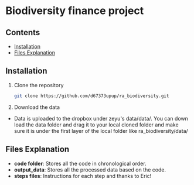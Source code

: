 # Biodiversity finance project

## Contents

- [Installation](#installation)
- [Files Explanation](#files-explanation)


## Installation
1. Clone the repository
   ```bash
   git clone https://github.com/d67373upup/ra_biodiversity.git

2. Download the data
  - Data is uploaded to the dropbox under zeyu's data/data/. You can down load the data folder and drag it to your local cloned folder and make sure it is under the first layer of the local folder like ra_biodiversity/data/

## Files Explanation
- **code folder**: Stores all the code in chronological order.
- **output_data**: Stores all the processed data based on the code.
- **steps files**: Instructions for each step and thanks to Eric!

